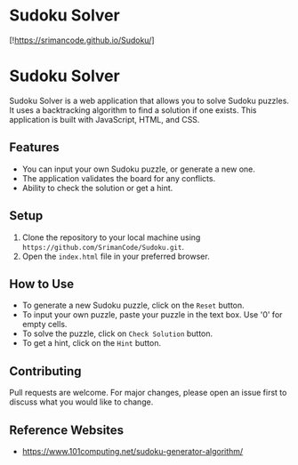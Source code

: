 # Sudoku Solver
[!https://srimancode.github.io/Sudoku/]
# Sudoku Solver 

Sudoku Solver is a web application that allows you to solve Sudoku puzzles. It uses a backtracking algorithm to find a solution if one exists. This application is built with JavaScript, HTML, and CSS.

## Features

- You can input your own Sudoku puzzle, or generate a new one.
- The application validates the board for any conflicts.
- Ability to check the solution or get a hint.

## Setup

1. Clone the repository to your local machine using `https://github.com/SrimanCode/Sudoku.git`.
2. Open the `index.html` file in your preferred browser.

## How to Use

- To generate a new Sudoku puzzle, click on the `Reset` button.
- To input your own puzzle, paste your puzzle in the text box. Use '0' for empty cells.
- To solve the puzzle, click on `Check Solution` button. 
- To get a hint, click on the `Hint` button.

## Contributing

Pull requests are welcome. For major changes, please open an issue first to discuss what you would like to change.

## Reference Websites
- https://www.101computing.net/sudoku-generator-algorithm/
